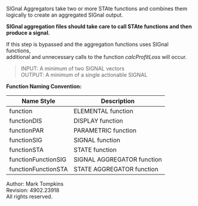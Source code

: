 SIGnal Aggregators take two or more STAte functions and combines them logically to create an aggregated SIGnal output.

**SIGnal aggregation files should take care to call STAte functions and then produce a signal.**

If this step is bypassed and the aggregation functions uses SIGnal functions,  
additional and unnecessary calls to the function *calcProfitLoss* will occur.

>INPUT:	A minimum of two SIGNAL vectors  
>OUTPUT:	A minimum of a single actionable SIGNAL

**Function Naming Convention:**  

| Name Style | Description |
| ---------- | ----------- |
|function|ELEMENTAL function|
|functionDIS|DISPLAY function|
|functionPAR|PARAMETRIC function|
|functionSIG|SIGNAL function|
|functionSTA|STATE function|
|functionFunctionSIG|SIGNAL AGGREGATOR function|
|functionFunctionSTA|STATE AGGREGATOR function|  

Author:			Mark Tompkins  
Revision:		4902.23918  
All rights reserved.